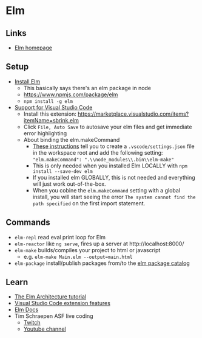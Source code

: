 # Elm

## Links
* [Elm homepage](http://elm-lang.org/)

## Setup
* [Install Elm](https://guide.elm-lang.org/install.html)
  * This basically says there's an elm package in node
  * https://www.npmjs.com/package/elm
  * `npm install -g elm`
* [Support for Visual Studio Code](https://github.com/Krzysztof-Cieslak/vscode-elm)
  * Install this extension: https://marketplace.visualstudio.com/items?itemName=sbrink.elm
  * Click `File, Auto Save` to autosave your elm files and get immediate error highlighting
  * About binding the elm.makeCommand
    * [These instructions](https://github.com/Krzysztof-Cieslak/vscode-elm) tell you to create a `.vscode/settings.json` file in the workspace root and add the following setting: `"elm.makeCommand": ".\\node_modules\\.bin\\elm-make"`
    * This is only needed when you installed Elm LOCALLY with `npm install --save-dev elm`
    * If you installed elm GLOBALLY, this is not needed and everything will just work out-of-the-box.
    * When you cobine the `elm.makeCommand` setting with a global install, you will start seeing the error `The system cannot find the path specified` on the first import statement.

## Commands
* `elm-repl` read eval print loop for Elm
* `elm-reactor` like `ng serve`, fires up a server at http://localhost:8000/
* `elm-make` builds/compiles your project to html or javascript
  * e.g. `elm-make Main.elm --output=main.html` 
* `elm-package` install/publish packages from/to the [elm package catalog](http://package.elm-lang.org/)

## Learn
* [The Elm Architecture tutorial](https://guide.elm-lang.org/architecture/)
* [Visual Studio Code extension features](https://github.com/Krzysztof-Cieslak/vscode-elm)
* [Elm Docs](http://elm-lang.org/docs)
* Tim Schraepen ASF live coding
  * [Twitch](https://go.twitch.tv/asf_livecoding/)
  * [Youtube channel](https://www.youtube.com/channel/UC-0Zos25VCU6h6bDiv7bh9w)
